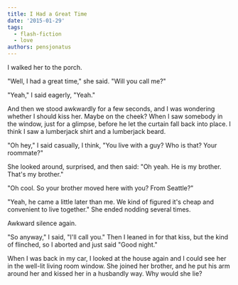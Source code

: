 ```yaml
---
title: I Had a Great Time
date: '2015-01-29'
tags:
  - flash-fiction
  - love
authors: pensjonatus
---
```


I walked her to the porch.

<!-- truncate -->

"Well, I had a great time," she said. "Will you call me?"

"Yeah," I said eagerly, "Yeah."

And then we stood awkwardly for a few seconds, and I was wondering whether I
should kiss her. Maybe on the cheek? When I saw somebody in the window, just for
a glimpse, before he let the curtain fall back into place. I think I saw a
lumberjack shirt and a lumberjack beard.

"Oh hey," I said casually, I think, "You live with a guy? Who is that? Your
roommate?"

She looked around, surprised, and then said: "Oh yeah. He is my brother. That's
my brother."

"Oh cool. So your brother moved here with you? From Seattle?"

"Yeah, he came a little later than me. We kind of figured it's cheap and
convenient to live together." She ended nodding several times.

Awkward silence again.

"So anyway," I said, "I'll call you." Then I leaned in for that kiss, but the
kind of flinched, so I aborted and just said "Good night."

When I was back in my car, I looked at the house again and I could see her in
the well-lit living room window. She joined her brother, and he put his arm
around her and kissed her in a husbandly way. Why would she lie?
